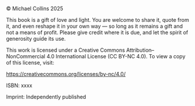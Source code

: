 © Michael Collins 2025

This book is a gift of love and light. You are welcome to share it, quote from it, and even reshape it in your own way — so long as it remains a gift and not a means of profit. Please give credit where it is due, and let the spirit of generosity guide its use.

This work is licensed under a Creative Commons Attribution–NonCommercial 4.0 International License (CC BY-NC 4.0).
To view a copy of this license, visit:

https://creativecommons.org/licenses/by-nc/4.0/

ISBN: xxxx

Imprint: Independently published
